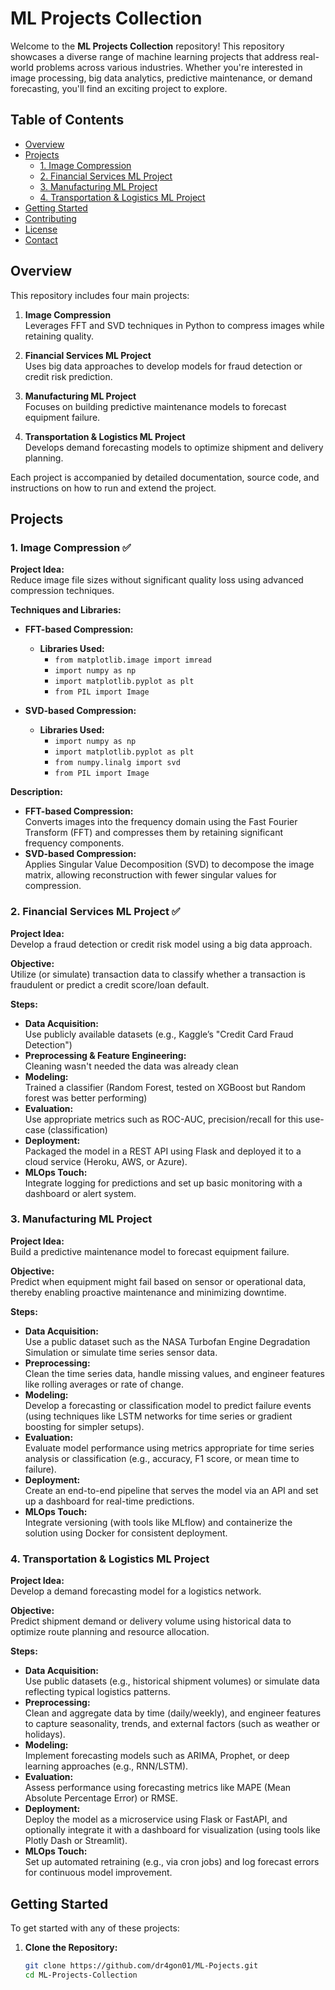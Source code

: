 # ML Projects Collection

Welcome to the **ML Projects Collection** repository! This repository showcases a diverse range of machine learning projects that address real-world problems across various industries. Whether you're interested in image processing, big data analytics, predictive maintenance, or demand forecasting, you'll find an exciting project to explore.

## Table of Contents

- [Overview](#overview)
- [Projects](#projects)
  - [1. Image Compression](#1-image-compression)
  - [2. Financial Services ML Project](#2-financial-services-ml-project)
  - [3. Manufacturing ML Project](#3-manufacturing-ml-project)
  - [4. Transportation & Logistics ML Project](#4-transportation--logistics-ml-project)
- [Getting Started](#getting-started)
- [Contributing](#contributing)
- [License](#license)
- [Contact](#contact)

## Overview

This repository includes four main projects:

1. **Image Compression**  
   Leverages FFT and SVD techniques in Python to compress images while retaining quality.

2. **Financial Services ML Project**  
   Uses big data approaches to develop models for fraud detection or credit risk prediction.

3. **Manufacturing ML Project**  
   Focuses on building predictive maintenance models to forecast equipment failure.

4. **Transportation & Logistics ML Project**  
   Develops demand forecasting models to optimize shipment and delivery planning.

Each project is accompanied by detailed documentation, source code, and instructions on how to run and extend the project.

## Projects

### 1. Image Compression ✅

**Project Idea:**  
Reduce image file sizes without significant quality loss using advanced compression techniques.

**Techniques and Libraries:**

- **FFT-based Compression:**
  - **Libraries Used:**
    - `from matplotlib.image import imread`
    - `import numpy as np`
    - `import matplotlib.pyplot as plt`
    - `from PIL import Image`

- **SVD-based Compression:**
  - **Libraries Used:**
    - `import numpy as np`
    - `import matplotlib.pyplot as plt`
    - `from numpy.linalg import svd`
    - `from PIL import Image`

**Description:**  
- **FFT-based Compression:**  
  Converts images into the frequency domain using the Fast Fourier Transform (FFT) and compresses them by retaining significant frequency components.
- **SVD-based Compression:**  
  Applies Singular Value Decomposition (SVD) to decompose the image matrix, allowing reconstruction with fewer singular values for compression.

### 2. Financial Services ML Project ✅

**Project Idea:**  
Develop a fraud detection or credit risk model using a big data approach.

**Objective:**  
Utilize (or simulate) transaction data to classify whether a transaction is fraudulent or predict a credit score/loan default.

**Steps:**
- **Data Acquisition:**  
  Use publicly available datasets (e.g., Kaggle’s "Credit Card Fraud Detection")
- **Preprocessing & Feature Engineering:**  
  Cleaning wasn't needed the data was already clean
- **Modeling:**  
  Trained a classifier (Random Forest, tested on XGBoost but Random forest was better performing)
- **Evaluation:**  
  Use appropriate metrics such as ROC-AUC, precision/recall for this use-case (classification)
- **Deployment:**  
  Packaged the model in a REST API using Flask and deployed it to a cloud service (Heroku, AWS, or Azure).
- **MLOps Touch:**  
  Integrate logging for predictions and set up basic monitoring with a dashboard or alert system.

### 3. Manufacturing ML Project

**Project Idea:**  
Build a predictive maintenance model to forecast equipment failure.

**Objective:**  
Predict when equipment might fail based on sensor or operational data, thereby enabling proactive maintenance and minimizing downtime.

**Steps:**
- **Data Acquisition:**  
  Use a public dataset such as the NASA Turbofan Engine Degradation Simulation or simulate time series sensor data.
- **Preprocessing:**  
  Clean the time series data, handle missing values, and engineer features like rolling averages or rate of change.
- **Modeling:**  
  Develop a forecasting or classification model to predict failure events (using techniques like LSTM networks for time series or gradient boosting for simpler setups).
- **Evaluation:**  
  Evaluate model performance using metrics appropriate for time series analysis or classification (e.g., accuracy, F1 score, or mean time to failure).
- **Deployment:**  
  Create an end-to-end pipeline that serves the model via an API and set up a dashboard for real-time predictions.
- **MLOps Touch:**  
  Integrate versioning (with tools like MLflow) and containerize the solution using Docker for consistent deployment.

### 4. Transportation & Logistics ML Project

**Project Idea:**  
Develop a demand forecasting model for a logistics network.

**Objective:**  
Predict shipment demand or delivery volume using historical data to optimize route planning and resource allocation.

**Steps:**
- **Data Acquisition:**  
  Use public datasets (e.g., historical shipment volumes) or simulate data reflecting typical logistics patterns.
- **Preprocessing:**  
  Clean and aggregate data by time (daily/weekly), and engineer features to capture seasonality, trends, and external factors (such as weather or holidays).
- **Modeling:**  
  Implement forecasting models such as ARIMA, Prophet, or deep learning approaches (e.g., RNN/LSTM).
- **Evaluation:**  
  Assess performance using forecasting metrics like MAPE (Mean Absolute Percentage Error) or RMSE.
- **Deployment:**  
  Deploy the model as a microservice using Flask or FastAPI, and optionally integrate it with a dashboard for visualization (using tools like Plotly Dash or Streamlit).
- **MLOps Touch:**  
  Set up automated retraining (e.g., via cron jobs) and log forecast errors for continuous model improvement.

## Getting Started

To get started with any of these projects:

1. **Clone the Repository:**

   ```bash
   git clone https://github.com/dr4gon01/ML-Pojects.git
   cd ML-Projects-Collection
